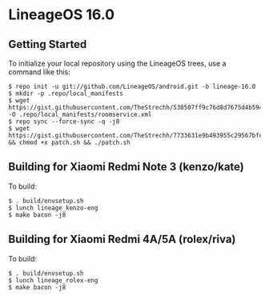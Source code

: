 LineageOS 16.0
==============

Getting Started
---------------

To initialize your local repository using the LineageOS trees, use a command like this:

    $ repo init -u git://github.com/LineageOS/android.git -b lineage-16.0
    $ mkdir -p .repo/local_manifests
    $ wget https://gist.githubusercontent.com/TheStrechh/530507ff9c76d8d7675d4b594a5688f9/raw/79560bf0e2de00224075241f8b80e8199acdfb12/lineage.xml -O .repo/local_manifests/roomservice.xml
    $ repo sync --force-sync -q -j8
    $ wget https://gist.githubusercontent.com/TheStrechh/7733631e9b493955c29567bfe847cee9/raw/a0d92daaedf73216087863e6fc7aac56a359c4e5/patch.sh && chmod +x patch.sh && ./patch.sh


Building for Xiaomi Redmi Note 3 (kenzo/kate)
---------------

To build:

    $ . build/envsetup.sh
    $ lunch lineage_kenzo-eng
    $ make bacon -j8

Building for Xiaomi Redmi 4A/5A (rolex/riva)
---------------

To build:

    $ . build/envsetup.sh
    $ lunch lineage_rolex-eng
    $ make bacon -j8
